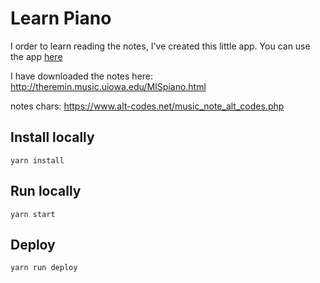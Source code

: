 # Learn Piano

I order to learn reading the notes, I've created this little app.
You can use the app [here](https://piochelepiotr.github.io/musicNotes/)


I have downloaded the notes here:
http://theremin.music.uiowa.edu/MISpiano.html

notes chars: https://www.alt-codes.net/music_note_alt_codes.php

## Install locally

`yarn install`

## Run locally

`yarn start`

## Deploy

`yarn run deploy`
